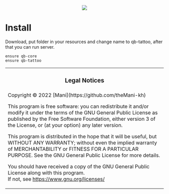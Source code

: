 <div align='center'><img src='https://media.discordapp.net/attachments/974780303518343169/989565414461820978/tattoo.png'/></div>

# Install

Download, put folder in your resources and change name to qb-tattoo, after that you can run server.
```
ensure qb-core
ensure qb-tattoo
```


<table><tr><td><h3 align='center'>Legal Notices</h2></tr></td>
<tr><td>
Copyright © 2022  [Mani](https://github.com/theMani-kh)


This program is free software: you can redistribute it and/or modify
it under the terms of the GNU General Public License as published by
the Free Software Foundation, either version 3 of the License, or
(at your option) any later version.  


This program is distributed in the hope that it will be useful,
but WITHOUT ANY WARRANTY; without even the implied warranty of
MERCHANTABILITY or FITNESS FOR A PARTICULAR PURPOSE.  See the
GNU General Public License for more details.  


You should have received a copy of the GNU General Public License
along with this program.  
If not, see <https://www.gnu.org/licenses/>
</td></tr></table>
